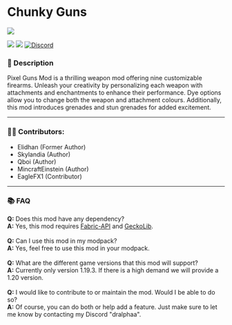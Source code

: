 # Chunky Guns 
![](https://github.com/Project-Alphaa/Chunky-guns/blob/main/banner.png?raw=true)

![](https://img.shields.io/badge/Mod_Loader-Fabric-green?style=for-the-badge)
[![](https://img.shields.io/badge/Curseforge-page-orange?style=for-the-badge&logo=curseforge)](https://curseforge.com/minecraft/mc-mods/chunky-guns)
[![Discord](https://img.shields.io/badge/Discord-Invite-blue?style=for-the-badge&logo=discord)](https://discord.gg/the-alpha-server-852655613669277777)

### **📘 Description**
Pixel Guns Mod is a thrilling weapon mod offering nine customizable firearms. Unleash your creativity by personalizing each weapon with attachments and enchantments to enhance their performance. Dye options allow you to change both the weapon and attachment colours. Additionally, this mod introduces grenades and stun grenades for added excitement.

---

### **🙎‍♂️ Contributors:**
- Elidhan (Former Author)
- Skylandia (Author)
- Qboi (Author)
- MincraftEinstein (Author)
- EagleFX1 (Contributor)

---

### **📚 FAQ**
**Q:** Does this mod have any dependency?
<br>
**A:** Yes, this mod requires [Fabric-API](https://curseforge.com/minecraft/mc-mods/fabric-api) and [GeckoLib](https://curseforge.com/minecraft/mc-mods/geckolib).
<br><br>
**Q:** Can I use this mod in my modpack?
<br>
**A:** Yes, feel free to use this mod in your modpack.
<br><br>
**Q:** What are the different game versions that this mod will support?
<br>
**A:** Currently only version 1.19.3. If there is a high demand we will provide a 1.20 version.
<br><br>
**Q:** I would like to contribute to or maintain the mod. Would I be able to do so?
<br>
**A:** Of course, you can do both or help add a feature. Just make sure to let me know by contacting my Discord "dralphaa".
